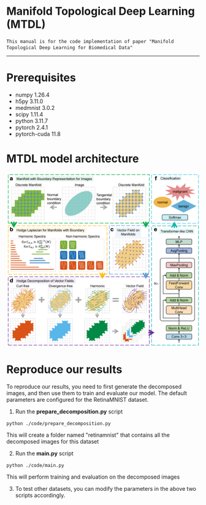 Manifold Topological Deep Learning (MTDL)
====

    This manual is for the code implementation of paper "Manifold Topological Deep Learning for Biomedical Data"
    
****

# Prerequisites
- numpy 1.26.4
- h5py 3.11.0
- medmnist 3.0.2
- scipy 1.11.4
- python 3.11.7
- pytorch 2.4.1
- pytorch-cuda 11.8



# MTDL model architecture
![folder structure](picture/model.png) 


# Reproduce our results
To reproduce our results, you need to first generate the decomposed images, and then use them to train and evaluate our model. The default parameters are configured for the RetinaMNIST dataset.
1. Run the **prepare_decomposition.py** script
```linux
python ./code/prepare_decomposition.py
```
This will create a folder named "retinamnist" that contains all the decomposed images for this dataset

2. Run the **main.py** script
```linux
python ./code/main.py
```
This will perform training and evaluation on the decomposed images

3. To test other datasets, you can modify the parameters in the above two scripts accordingly.
